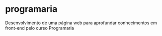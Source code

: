 # programaria
Desenvolvimento de uma página web para aprofundar conhecimentos em front-end pelo curso Programaria 
